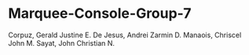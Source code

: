 # Marquee-Console-Group-7
Corpuz, Gerald Justine E.
De Jesus, Andrei Zarmin D.
Manaois, Chriscel John M.
Sayat, John Christian N.
